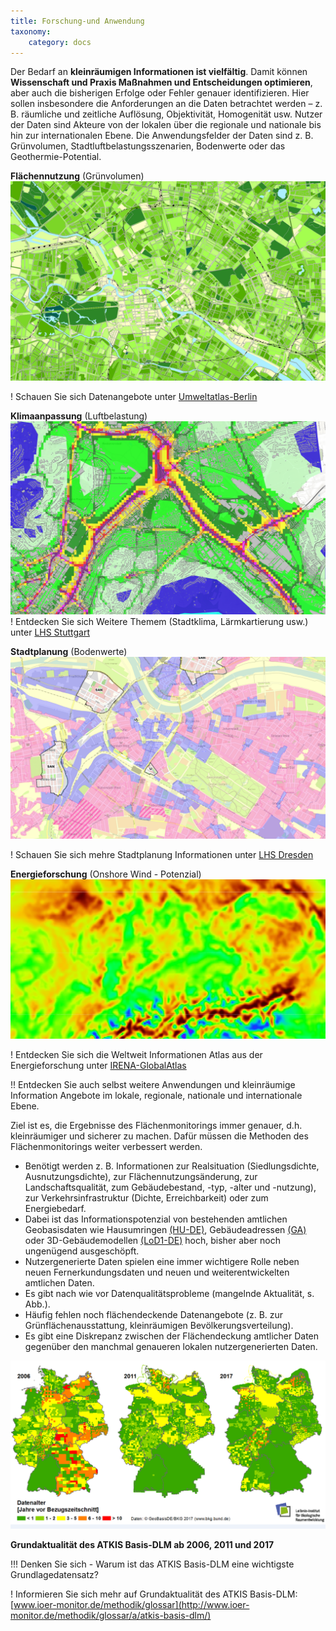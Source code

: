 ```yaml
---
title: Forschung-und Anwendung
taxonomy:
    category: docs
---
```


Der Bedarf an **kleinräumigen Informationen ist vielfältig**. Damit können **Wissenschaft und Praxis Maßnahmen und Entscheidungen optimieren**, aber auch die bisherigen Erfolge oder Fehler genauer identifizieren. Hier sollen insbesondere die Anforderungen an die Daten betrachtet werden – z. B. räumliche und zeitliche Auflösung, Objektivität, Homogenität usw. Nutzer der Daten sind Akteure von der lokalen über die regionale und nationale bis hin zur internationalen Ebene. Die Anwendungsfelder der Daten sind z. B. Grünvolumen, Stadtluftbelastungsszenarien, Bodenwerte oder das Geothermie-Potential.

**Flächennutzung** (Grünvolumen) <br>
[![abb_gruenvolumen_ua_berlin](abb_gruenvolumen_ua_berlin.png?resize=800)](http://fbinter.stadt-berlin.de/fb/index.jsp?loginkey=showMap&mapId=wmsk05_09_gruendvol2010@senstadt) <br>

! Schauen Sie sich Datenangebote unter [Umweltatlas-Berlin](http://fbinter.stadt-berlin.de/fb/index.jsp?loginkey=showMap&mapId=wmsk05_09_gruendvol2010@senstadt)


**Klimaanpassung** (Luftbelastung)<br>
[![abb_luftbelastung_lhs_sttutgart](abb_luftbelastung_lhs_sttutgart.png?resize=800)](http://gis6.stuttgart.de/maps/index.html?karte=stadtklima&embedded=true#basemap=0&centerX=3516118.9675944396&centerY=5406021.037465078&scale=25000&layerIds=279.281) <br>
! Entdecken Sie sich Weitere Themem (Stadtklima, Lärmkartierung usw.) unter [LHS Stuttgart](http://gis6.stuttgart.de/maps/index.html?karte=stadtklima&embedded=true#basemap=0&centerX=3516118.9675944396&centerY=5406021.037465078&scale=25000&layerIds=279.281)

**Stadtplanung** (Bodenwerte)<br> [![abb_bodenwerte_lhs_dresden](abb_bodenwerte_lhs_dresden.png?resize=800)](http://stadtplan2.dresden.de/spdd.aspx?lang=de) <br>

! Schauen Sie sich mehre Stadtplanung Informationen unter [LHS Dresden](http://stadtplan2.dresden.de/spdd.aspx?lang=de)

**Energieforschung** (Onshore Wind - Potenzial)<br> [![abb_wind_onshore_irena](abb_wind_onshore_irena.png?resize=800)](https://irena.masdar.ac.ae/gallery/#map/543) <br>

! Entdecken Sie sich die Weltweit Informationen Atlas aus der Energieforschung unter [IRENA-GlobalAtlas](https://irena.masdar.ac.ae/gallery/#map/543)

!! Entdecken Sie auch selbst weitere Anwendungen und kleinräumige Information Angebote im lokale, regionale, nationale und internationale Ebene.


<!--
| | |
|:--:|:--:|
| **Flächennutzung** (Grünvolumen) ![abb_gruenvolumen_ua_berlin](abb_gruenvolumen_ua_berlin.png)  Quelle: [Umweltatlas-Berlin](http://fbinter.stadt-berlin.de/fb/index.jsp?loginkey=showMap&mapId=wmsk05_09_gruendvol2010@senstadt) | **Klimaanpassung** (Luftbelastung) ![abb_luftbelastung_lhs_sttutgart](abb_luftbelastung_lhs_sttutgart.png)  Quelle: [LHS Stuttgart](http://gis6.stuttgart.de/maps/index.html?karte=stadtklima&embedded=true#basemap=0&centerX=3516118.9675944396&centerY=5406021.037465078&scale=25000&layerIds=279.281) |
|  **Stadtplanung** (Bodenwerte) ![abb_bodenwerte_lhs_dresden](abb_bodenwerte_lhs_dresden.png) Quelle: [LHS Dresden](http://stadtplan2.dresden.de/)  | **Energieforschung** (Geothermie-Potenzial) ![abb_geotherme_irena](abb_geotherme_irena.png) Quelle: [IRENA-GlobalAtlas](https://irena.masdar.ac.ae/gallery/#map/1645) |

-->


Ziel ist es, die Ergebnisse des Flächenmonitorings immer genauer, d.h. kleinräumiger und sicherer zu machen. Dafür müssen die Methoden des Flächenmonitorings weiter verbessert werden.

- Benötigt werden z. B. Informationen zur Realsituation (Siedlungsdichte, Ausnutzungsdichte), zur Flächennutzungsänderung, zur Landschaftsqualität, zum Gebäudebestand, -typ, -alter und -nutzung), zur Verkehrsinfrastruktur (Dichte, Erreichbarkeit) oder zum Energiebedarf.
- Dabei ist das Informationspotenzial von bestehenden amtlichen Geobasisdaten wie Hausumringen [(HU-DE)](https://www.ldbv.bayern.de/produkte/kataster/hausumringe.html), Gebäudeadressen [(GA)](http://www.geodatenzentrum.de/geodaten/gdz_rahmen.gdz_div?gdz_spr=deu&gdz_akt_zeile=2&gdz_anz_zeile=6&gdz_unt_zeile=19&gdz_user_id=0) oder 3D-Gebäudemodellen [(LoD1-DE)](http://www.adv-online.de/AdV-Produkte/Weitere-Produkte/3D-Gebaeudemodelle-LoD/) hoch, bisher aber noch ungenügend ausgeschöpft.
- Nutzergenerierte Daten spielen eine immer wichtigere Rolle neben neuen Fernerkundungsdaten und neuen und weiterentwickelten amtlichen Daten.
- Es gibt nach wie vor Datenqualitätsprobleme (mangelnde Aktualität, s. Abb.).
- Häufig fehlen noch flächendeckende Datenangebote (z. B. zur Grünflächenausstattung, kleinräumigen Bevölkerungsverteilung).
- Es gibt eine Diskrepanz zwischen der Flächendeckung amtlicher Daten gegenüber den manchmal genaueren lokalen nutzergenerierten Daten.

![abb_atkisdaten_qualitat_trend](abb_atkisdaten_qualitat_trend.png?resize=800)

**Grundaktualität des ATKIS Basis-DLM ab 2006, 2011 und 2017**

!!! Denken Sie sich - Warum ist das ATKIS Basis-DLM eine wichtigste Grundlagedatensatz?


! Informieren Sie sich mehr auf Grundaktualität des ATKIS Basis-DLM: [www.ioer-monitor.de/methodik/glossar](http://www.ioer-monitor.de/methodik/glossar/a/atkis-basis-dlm/)
